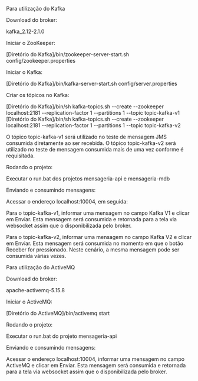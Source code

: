 Para utilização do Kafka


Download do broker:

kafka_2.12-2.1.0


Iniciar o ZooKeeper:

[Diretório do Kafka]/bin/zookeeper-server-start.sh config/zookeeper.properties


Iniciar o Kafka:

[Diretório do Kafka]/bin/kafka-server-start.sh config/server.properties


Criar os tópicos no Kafka:

[Diretório do Kafka]/bin/sh kafka-topics.sh --create --zookeeper localhost:2181 --replication-factor 1 --partitions 1 --topic topic-kafka-v1
[Diretório do Kafka]/bin/sh kafka-topics.sh --create --zookeeper localhost:2181 --replication-factor 1 --partitions 1 --topic topic-kafka-v2


O tópico topic-kafka-v1 será utilizado no teste de mensagem JMS consumida diretamente ao ser recebida.
O tópico topic-kafka-v2 será utilizado no teste de mensagem consumida mais de uma vez conforme é requisitada.


Rodando o projeto:

Executar o run.bat dos projetos mensageria-api e mensageria-mdb


Enviando e consumindo mensagens:

Acessar o endereço localhost:10004, em seguida:

Para o topic-kafka-v1, informar uma mensagem no campo Kafka V1 e clicar em Enviar. Esta mensagem será consumida e retornada para a tela via websocket assim que o disponibilizada pelo broker.

Para o topic-kafka-v2, informar uma mensagem no campo Kafka V2 e clicar em Enviar. Esta mensagem será consumida no momento em que o botão Receber for pressionado. Neste cenário, a mesma mensagem pode ser consumida várias vezes.



Para utilização do ActiveMQ


Download do broker:

apache-activemq-5.15.8


Iniciar o ActiveMQ:

[Diretório do ActiveMQ]/bin/activemq start


Rodando o projeto:

Executar o run.bat do projeto mensageria-api


Enviando e consumindo mensagens:

Acessar o endereço localhost:10004, informar uma mensagem no campo ActiveMQ e clicar em Enviar. Esta mensagem será consumida e retornada para a tela via websocket assim que o disponibilizada pelo broker.